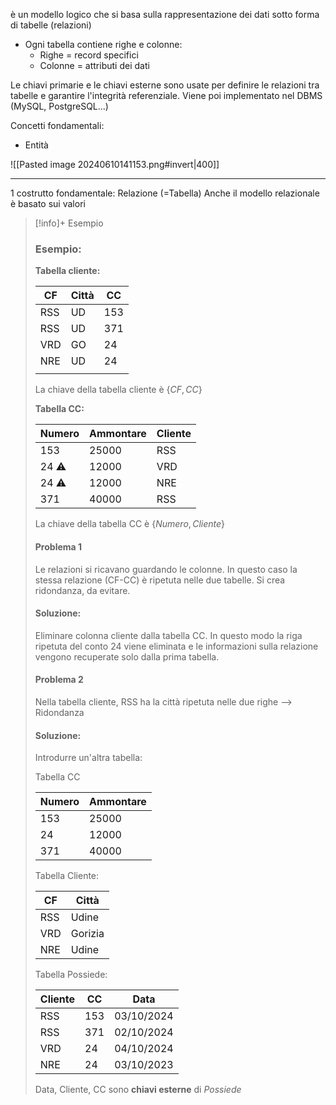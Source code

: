 è un modello logico che si basa sulla rappresentazione dei dati sotto forma di tabelle (relazioni) 
- Ogni tabella contiene righe e colonne: 
	- Righe = record specifici 
	- Colonne = attributi dei dati 

Le chiavi primarie e le chiavi esterne sono usate per definire le relazioni tra tabelle e garantire l'integrità referenziale. 
Viene poi implementato nel DBMS (MySQL, PostgreSQL...)



Concetti fondamentali: 
- Entità 


 


![[Pasted image 20240610141153.png#invert|400]]

---

1 costrutto fondamentale: Relazione (=Tabella)
Anche il modello relazionale è basato sui valori 

> [!info]+ Esempio
> ###  Esempio: 
> **Tabella cliente:** 
> 
>
>
> | CF  | Città | CC  |
> | --- | ----- | --- |
> | RSS | UD    | 153 |
> | RSS | UD    | 371 |
> | VRD | GO    | 24  |
> | NRE | UD    | 24  |
> |     |       |     |
> 
> La chiave della tabella cliente è $\{ CF, CC\}$ 
> 
> **Tabella CC:** 
> 
>
>
> | Numero | Ammontare | Cliente |
> | ------ | --------- | ------- |
> | 153    | 25000     | RSS     |
> | 24 ⚠️  | 12000     | VRD     |
> | 24 ⚠️  | 12000     | NRE     |
> | 371    | 40000     | RSS     |
> 
> La chiave della tabella CC è $\{Numero, Cliente \}$ 
> 
> #### Problema 1
> Le relazioni si ricavano guardando le colonne. 
> In questo caso la stessa relazione (CF-CC) è ripetuta nelle due tabelle. Si crea ridondanza, da evitare. 
> #### Soluzione: 
> Eliminare colonna cliente dalla tabella CC. In questo modo la riga ripetuta del conto 24 viene eliminata e le informazioni sulla relazione vengono recuperate solo dalla prima tabella. 
> 
> #### Problema 2
> Nella tabella cliente, RSS ha la città ripetuta nelle due righe --> Ridondanza 
> #### Soluzione:
> Introdurre un'altra tabella: 
> 
> Tabella CC
> 
>
>
> | Numero | Ammontare |
> | ------ | --------- |
> | 153    | 25000     |
> | 24     | 12000     |
> | 371    | 40000     |
> 
> Tabella Cliente:
> 
>
>
> | CF  | Città   |
> | --- | ------- |
> | RSS | Udine   |
> | VRD | Gorizia |
> | NRE | Udine   |
> 
> Tabella Possiede: 
> 
>
>
> | Cliente | CC  | Data       |
> | ------- | --- | ---------- |
> | RSS     | 153 | 03/10/2024 |
> | RSS     | 371 | 02/10/2024 |
> | VRD     | 24  | 04/10/2024 |
> | NRE     | 24  | 03/10/2023 |
> 
> Data, Cliente, CC sono **chiavi esterne** di *Possiede*

